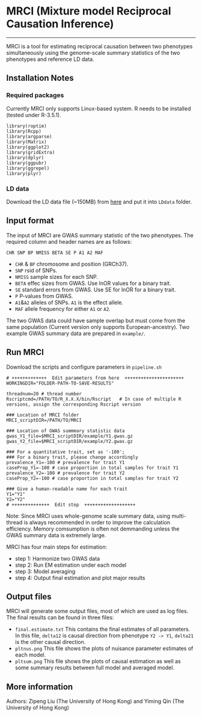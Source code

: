 # MRCI (Mixture model Reciprocal Causation Inference)
---
MRCI is a tool for estimating reciprocal causation between two phenotypes simultaneously using the genome-scale summary statistics of the two phenotypes and reference LD data.
## Installation Notes
### Required packages
Currently MRCI only supports Linux-based system. R needs to be installed (tested under R-3.5.1). 
```
library(roptim)
library(Rcpp)
library(argparse)
library(Matrix)
library(ggplot2)
library(gridExtra)
library(dplyr)
library(ggpubr)
library(ggrepel)
library(plyr)
```
### LD data
Download the LD data file (~150MB) from [here](https://www.dropbox.com/s/hyi6huw14hg4r2w/LDwindow1MB_cutoff0.1.RData?dl=0) and put it into `LDdata` folder.
## Input format
The input of MRCI are GWAS summary statistic of the two phenotypes. The required column and header names are as follows:
```
CHR SNP BP NMISS BETA SE P A1 A2 MAF
```
- `CHR` & `BP`  chromosome and position (GRCh37).
- `SNP` rsid of SNPs.
- `NMISS`   sample sizes for each SNP.
- `BETA`    effec sizes from GWAS. Use lnOR values for a binary trait.
- `SE`  standard errors from GWAS. Use SE for lnOR for a binary trait. 
- `P`   P-values from GWAS.
- `A1`&`A2` alleles of SNPs. `A1` is the effect allele.
- `MAF` allele frequency for either `A1` or `A2`.

The two GWAS data could have sample overlap but must come from the same population (Current version only supports European-ancestry). 
Two example GWAS summary data are prepared in `example/`. 
## Run MRCI
Download the scripts and configure parameters in `pipeline.sh`
```
# +++++++++++++  Edit parameters from here  ++++++++++++++++++++++
WORKINGDIR="FOLDER-PATH-TO-SAVE-RESULTS"

threadnum=20 # thread number
Rscriptcmd=/PATH/TO/R_X.X.X/bin/Rscript   # In case of multiple R versions, assign the corresponding Rscript version

### Location of MRCI folder
MRCI_scriptDIR=/PATH/TO/MRCI

### Location of GWAS summmary statistic data
gwas_Y1_file=$MRCI_scriptDIR/example/Y1.gwas.gz
gwas_Y2_file=$MRCI_scriptDIR/example/Y2.gwas.gz

### For a quantitative trait, set as '-100'; 
### For a binary trait, please change accordingly
prevalence_Y1=-100 # prevalence for trait Y1
caseProp_Y1=-100 # case proportion in total samples for trait Y1
prevalence_Y2=-100 # prevalence for trait Y2
caseProp_Y2=-100 # case proportion in total samples for trait Y2

### Give a human-readable name for each trait
Y1="Y1"
Y2="Y2"
# ++++++++++++++  Edit stop  +++++++++++++++++++
```
Note: Since MRCI uses whole-genome scale summary data, using multi-thread is always recommended in order to improve the calculation efficiency. Memory comsumption is often not demmanding unless the GWAS summary data is extremely large.

MRCI has four main steps for estimation:
- step 1: Harmonize two GWAS data
- step 2: Run EM estimation under each model
- step 3: Model averaging
- step 4: Output final estimation and plot major results

## Output files
MRCI will generate some output files, most of which are used as log files. 
The final results can be found in three files:
- `final.estimate.txt`  This contains the final estimates of all parameters. In this file, `delta12` is causal direction from phenotype `Y2 -> Y1`, `delta21` is the other causal direction.
- `pltnus.png`  This file shows the plots of nuisance parameter estimates of each model.
- `pltsum.png`  This file shows the plots of causal estimation as well as some summary results between full model and averaged model.
## More information
Authors: Zipeng Liu (The University of Hong Kong) and Yiming Qin (The University of Hong Kong)



